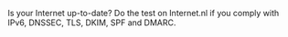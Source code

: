 Is your Internet up-to-date? Do the test on Internet.nl if you comply with IPv6, DNSSEC, TLS, DKIM, SPF and DMARC.

